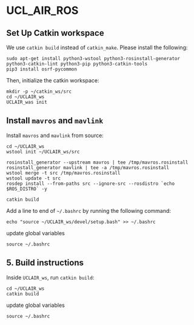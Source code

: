 # UCL_AIR_ROS

## Set Up Catkin workspace

We use `catkin build` instead of `catkin_make`. Please install the following:

```
sudo apt-get install python3-wstool python3-rosinstall-generator python3-catkin-lint python3-pip python3-catkin-tools
pip3 install osrf-pycommon
```

Then, initialize the catkin workspace:
```
mkdir -p ~/catkin_ws/src
cd ~/UCLAIR_ws
UCLAIR_was init
```

## Install `mavros` and `mavlink`

Install `mavros` and `mavlink` from source:
```
cd ~/UCLAIR_ws
wstool init ~/UCLAIR_ws/src

rosinstall_generator --upstream mavros | tee /tmp/mavros.rosinstall
rosinstall_generator mavlink | tee -a /tmp/mavros.rosinstall
wstool merge -t src /tmp/mavros.rosinstall
wstool update -t src
rosdep install --from-paths src --ignore-src --rosdistro `echo $ROS_DISTRO` -y

catkin build
```
Add a line to end of `~/.bashrc` by running the following command:
```
echo "source ~/UCLAIR_ws/devel/setup.bash" >> ~/.bashrc
```

update global variables
```
source ~/.bashrc
```





## 5. Build instructions
Inside `UCLAIR_ws`, run `catkin build`:

```
cd ~/UCLAIR_ws
catkin build
```
update global variables
```
source ~/.bashrc
```
